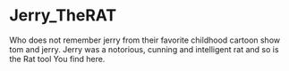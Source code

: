 # Jerry_TheRAT
Who does not remember jerry from their favorite childhood cartoon show tom and jerry. Jerry was a notorious, cunning and intelligent rat and so is the Rat tool You find here.
